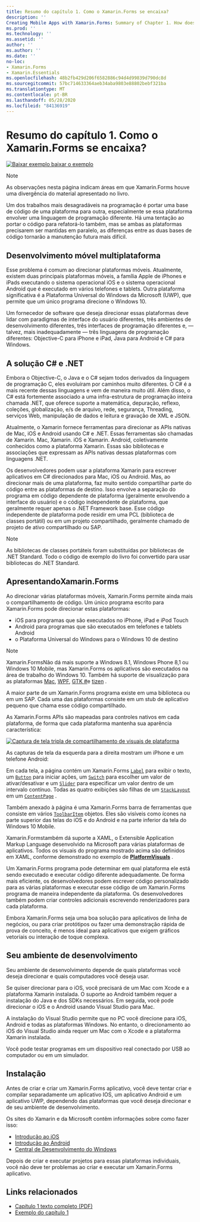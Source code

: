 ```yaml
---
title: Resumo do capítulo 1. Como o Xamarin.Forms se encaixa?
description: ''
Creating Mobile Apps with Xamarin.Forms: Summary of Chapter 1. How does Xamarin.Forms fit in?''
ms.prod: ''
ms.technology: ''
ms.assetid: ''
author: ''
ms.author: ''
ms.date: ''
no-loc:
- Xamarin.Forms
- Xamarin.Essentials
ms.openlocfilehash: 48b2fb429d206f6582886c94d4d99839d790dc8d
ms.sourcegitcommit: 57bc714633364aeb34aba9803e88802bebf321ba
ms.translationtype: MT
ms.contentlocale: pt-BR
ms.lasthandoff: 05/28/2020
ms.locfileid: "84136919"
---
```

# <a name="summary-of-chapter-1-how-does-xamarinforms-fit-in"></a>Resumo do capítulo 1. Como o Xamarin.Forms se encaixa?

[![Baixar exemplo ](~/media/shared/download.png) baixar o exemplo](https://github.com/xamarin/xamarin-forms-book-samples/tree/master/Chapter01)

> [!NOTE]
> As observações nesta página indicam áreas em que Xamarin.Forms houve uma divergência do material apresentado no livro.

Um dos trabalhos mais desagradáveis na programação é portar uma base de código de uma plataforma para outra, especialmente se essa plataforma envolver uma linguagem de programação diferente. Há uma tentação ao portar o código para refatorá-lo também, mas se ambas as plataformas precisarem ser mantidas em paralelo, as diferenças entre as duas bases de código tornarão a manutenção futura mais difícil.

## <a name="cross-platform-mobile-development"></a>Desenvolvimento móvel multiplataforma

Esse problema é comum ao direcionar plataformas móveis. Atualmente, existem duas principais plataformas móveis, a família Apple de iPhones e iPads executando o sistema operacional iOS e o sistema operacional Android que é executado em vários telefones e tablets. Outra plataforma significativa é a Plataforma Universal do Windows da Microsoft (UWP), que permite que um único programa direcione o Windows 10.

Um fornecedor de software que deseja direcionar essas plataformas deve lidar com paradigmas de interface do usuário diferentes, três ambientes de desenvolvimento diferentes, três interfaces de programação diferentes e, &mdash; talvez, mais inadequadamente &mdash; três linguagens de programação diferentes: Objective-C para iPhone e iPad, Java para Android e C# para Windows.

## <a name="the-c-and-net-solution"></a>A solução C# e .NET

Embora o Objective-C, o Java e o C# sejam todos derivados da linguagem de programação C, eles evoluíram por caminhos muito diferentes. O C# é a mais recente dessas linguagens e vem de maneira muito útil. Além disso, o C# está fortemente associado a uma infra-estrutura de programação inteira chamada .NET, que oferece suporte a matemática, depuração, reflexo, coleções, globalização, e/s de arquivo, rede, segurança, Threading, serviços Web, manipulação de dados e leitura e gravação de XML e JSON.

Atualmente, o Xamarin fornece ferramentas para direcionar as APIs nativas de Mac, iOS e Android usando C# e .NET. Essas ferramentas são chamadas de Xamarin. Mac, Xamarin. iOS e Xamarin. Android, coletivamente conhecidos como a plataforma Xamarin. Essas são bibliotecas e associações que expressam as APIs nativas dessas plataformas com linguagens .NET.

Os desenvolvedores podem usar a plataforma Xamarin para escrever aplicativos em C# direcionados para Mac, iOS ou Android. Mas, ao direcionar mais de uma plataforma, faz muito sentido compartilhar parte do código entre as plataformas de destino. Isso envolve a separação do programa em código dependente de plataforma (geralmente envolvendo a interface do usuário) e o código independente de plataforma, que geralmente requer apenas o .NET Framework base. Esse código independente de plataforma pode residir em uma PCL (biblioteca de classes portátil) ou em um projeto compartilhado, geralmente chamado de projeto de ativo compartilhado ou SAP.

> [!NOTE]
> As bibliotecas de classes portáteis foram substituídas por bibliotecas de .NET Standard. Todo o código de exemplo do livro foi convertido para usar bibliotecas do .NET Standard.

## <a name="introducing-xamarinforms"></a>ApresentandoXamarin.Forms

Ao direcionar várias plataformas móveis, Xamarin.Forms permite ainda mais o compartilhamento de código. Um único programa escrito para Xamarin.Forms pode direcionar estas plataformas:

- iOS para programas que são executados no iPhone, iPad e iPod Touch
- Android para programas que são executados em telefones e tablets Android
- o Plataforma Universal do Windows para o Windows 10 de destino

> [!NOTE]
> Xamarin.FormsNão dá mais suporte a Windows 8.1, Windows Phone 8,1 ou Windows 10 Mobile, mas Xamarin.Forms os aplicativos são executados na área de trabalho do Windows 10. Também há suporte de visualização para as plataformas [Mac](~/xamarin-forms/platform/other/mac.md), [WPF](~/xamarin-forms/platform/other/wpf.md), [GTK #](~/xamarin-forms/platform/other/gtk.md)e [tizen](~/xamarin-forms/platform/other/tizen.md) .

A maior parte de um Xamarin.Forms programa existe em uma biblioteca ou em um SAP. Cada uma das plataformas consiste em um stub de aplicativo pequeno que chama esse código compartilhado.

As Xamarin.Forms APIs são mapeadas para controles nativos em cada plataforma, de forma que cada plataforma mantenha sua aparência característica:

[![Captura de tela tripla de compartilhamento de visuais de plataforma](images/ch01fg03-small.png "[! Parar. Controles não-LOC (Xamarin. Forms)] em cada plataforma")](images/ch01fg03-large.png#lightbox "[! Parar. Controles não-LOC (Xamarin. Forms)] em cada plataforma")

As capturas de tela da esquerda para a direita mostram um iPhone e um telefone Android:

Em cada tela, a página contém um Xamarin.Forms [`Label`](xref:Xamarin.Forms.Label) para exibir o texto, um [`Button`](xref:Xamarin.Forms.Button) para iniciar ações, um [`Switch`](xref:Xamarin.Forms.Switch) para escolher um valor de ativar/desativar e um [`Slider`](xref:Xamarin.Forms.Slider) para especificar um valor dentro de um intervalo contínuo. Todas as quatro exibições são filhas de um [`StackLayout`](xref:Xamarin.Forms.StackLayout) em um [`ContentPage`](xref:Xamarin.Forms.ContentPage) .

Também anexado à página é uma Xamarin.Forms barra de ferramentas que consiste em vários [`ToolbarItem`](xref:Xamarin.Forms.ToolbarItem) objetos. Eles são visíveis como ícones na parte superior das telas do iOS e do Android e na parte inferior da tela do Windows 10 Mobile.

Xamarin.Formstambém dá suporte a XAML, o Extensible Application Markup Language desenvolvido na Microsoft para várias plataformas de aplicativos. Todos os visuais do programa mostrado acima são definidos em XAML, conforme demonstrado no exemplo de [**PlatformVisuals**](https://github.com/xamarin/xamarin-forms-book-samples/tree/master/Chapter01/PlatformVisuals) .

Um Xamarin.Forms programa pode determinar em qual plataforma ele está sendo executado e executar código diferente adequadamente. De forma mais eficiente, os desenvolvedores podem escrever código personalizado para as várias plataformas e executar esse código de um Xamarin.Forms programa de maneira independente da plataforma. Os desenvolvedores também podem criar controles adicionais escrevendo renderizadores para cada plataforma.

Embora Xamarin.Forms seja uma boa solução para aplicativos de linha de negócios, ou para criar protótipos ou fazer uma demonstração rápida de prova de conceito, é menos ideal para aplicativos que exigem gráficos vetoriais ou interação de toque complexa.

## <a name="your-development-environment"></a>Seu ambiente de desenvolvimento

Seu ambiente de desenvolvimento depende de quais plataformas você deseja direcionar e quais computadores você deseja usar.

Se quiser direcionar para o iOS, você precisará de um Mac com Xcode e a plataforma Xamarin instalada. O suporte ao Android também requer a instalação do Java e dos SDKs necessários. Em seguida, você pode direcionar o iOS e o Android usando Visual Studio para Mac.

A instalação do Visual Studio permite que no PC você direcione para iOS, Android e todas as plataformas Windows. No entanto, o direcionamento ao iOS do Visual Studio ainda requer um Mac com o Xcode e a plataforma Xamarin instalada.

Você pode testar programas em um dispositivo real conectado por USB ao computador ou em um simulador.

## <a name="installation"></a>Instalação

Antes de criar e criar um Xamarin.Forms aplicativo, você deve tentar criar e compilar separadamente um aplicativo IOS, um aplicativo Android e um aplicativo UWP, dependendo das plataformas que você deseja direcionar e de seu ambiente de desenvolvimento.

Os sites do Xamarin e da Microsoft contêm informações sobre como fazer isso:

- [Introdução ao iOS](~/ios/get-started/index.md)
- [Introdução ao Android](~/android/get-started/index.md)
- [Central de Desenvolvimento do Windows](https://dev.windows.com)

Depois de criar e executar projetos para essas plataformas individuais, você não deve ter problemas ao criar e executar um Xamarin.Forms aplicativo.

## <a name="related-links"></a>Links relacionados

- [Capítulo 1 texto completo (PDF)](https://download.xamarin.com/developer/xamarin-forms-book/XamarinFormsBook-Ch01-Apr2016.pdf)
- [Exemplo do capítulo 1](https://github.com/xamarin/xamarin-forms-book-samples/tree/master/Chapter01)
